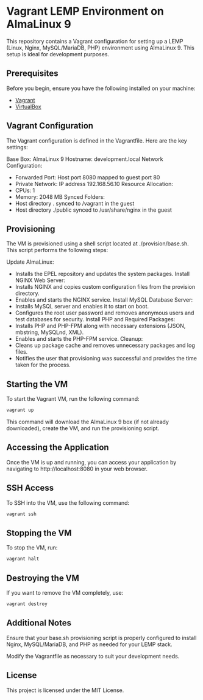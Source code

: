# Vagrant LEMP Environment on AlmaLinux 9

This repository contains a Vagrant configuration for setting up a LEMP (Linux, Nginx, MySQL/MariaDB, PHP) environment using AlmaLinux 9. This setup is ideal for development purposes.

## Prerequisites

Before you begin, ensure you have the following installed on your machine:

- [Vagrant](https://www.vagrantup.com/downloads)
- [VirtualBox](https://www.virtualbox.org/wiki/Downloads)

## Vagrant Configuration

The Vagrant configuration is defined in the Vagrantfile. Here are the key settings:

Base Box: AlmaLinux 9
Hostname: development.local
Network Configuration:
- Forwarded Port: Host port 8080 mapped to guest port 80
- Private Network: IP address 192.168.56.10
Resource Allocation:
- CPUs: 1
- Memory: 2048 MB
Synced Folders:
- Host directory . synced to /vagrant in the guest
- Host directory ./public synced to /usr/share/nginx in the guest

## Provisioning

The VM is provisioned using a shell script located at ./provision/base.sh. This script performs the following steps:

Update AlmaLinux:
- Installs the EPEL repository and updates the system packages.
Install NGINX Web Server:
- Installs NGINX and copies custom configuration files from the provision directory.
- Enables and starts the NGINX service.
Install MySQL Database Server:
- Installs MySQL server and enables it to start on boot.
- Configures the root user password and removes anonymous users and test databases for security.
Install PHP and Required Packages:
- Installs PHP and PHP-FPM along with necessary extensions (JSON, mbstring, MySQLnd, XML).
- Enables and starts the PHP-FPM service.
Cleanup:
- Cleans up package cache and removes unnecessary packages and log files.
- Notifies the user that provisioning was successful and provides the time taken for the process.

## Starting the VM

To start the Vagrant VM, run the following command:

```bash
vagrant up
```

This command will download the AlmaLinux 9 box (if not already downloaded), create the VM, and run the provisioning script.

## Accessing the Application

Once the VM is up and running, you can access your application by navigating to http://localhost:8080 in your web browser.

## SSH Access

To SSH into the VM, use the following command:

```bash
vagrant ssh
```

## Stopping the VM

To stop the VM, run:

```bash
vagrant halt
```

## Destroying the VM

If you want to remove the VM completely, use:

```bash
vagrant destroy
```

## Additional Notes

Ensure that your base.sh provisioning script is properly configured to install Nginx, MySQL/MariaDB, and PHP as needed for your LEMP stack.

Modify the Vagrantfile as necessary to suit your development needs.

## License

This project is licensed under the MIT License.

